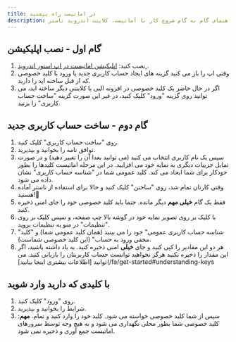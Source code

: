 ```yaml
---
title: در اماتیست راه بیفتید
description: راهنمای گام به گام شروع کار با آماتیست، کلاینت اندروید ناستر
---
```


## گام اول - نصب اپلیکیشن

1. نصب کنید: [اپلبکیشن اماتیست در اپ استور اندروید ](https://play.google.com/store/apps/details?id=com.vitorpamplona.amethyst).
1. وقتی اپ را باز می کنید گزینه های ایجاد حساب کاربری جدید یا ورود با کلید خصوصی که از قبل ساخته اید را دارید.
2. اگر در حال حاضر یک کلید خصوصی در افزونه البی یا کلاینتی دیگر ساخته اید، می توانید روی گزینه "ورود" کلیک کنید، در غیر این صورت گزینه "ساخت حساب کاربری" را بزنید.

## گام دوم - ساخت حساب کاربری جدید

1. روی "ساخت حساب کاربری" کلیک کنید.
2. توافق نامه را بخوانید و بپذیرید.
5. سپس یک نام کاربری انتخاب می کنید (می توانید بعدا آن را تغییر دهید) و در صورت تمایل جزییات دیگری به نمایه خود می افزایید. در این مرحله اماتیست کلیدها را بطور خودکار برای شما ایجاد می کند. کلید عمومی شما در "شناسه حساب کاربری" نشان داده می شود.
7. وقتی کارتان تمام شد، روی "ساختن" کلیک کنید و حالا برای استفاده از ناستر آماده هستید!🤙
9. فقط یک گام **خیلی مهم** دیگر مانده. حتما باید کلید خصوصی خود را جای امنی ذخیره کنید.
10. با کلیک بر روی تصویر نمایه خود در گوشه بالا چپ صفحه، و سپس کلیک بر روی "تنظیمات" در منو به تنظیمات بروید.
11. "شناسه حساب کاربری عمومی" خود را می بینید (همان کلید عمومی شما) و "کلید مخفی ورود به حساب" (این کلید خصوصی شماست).
12. هر دو این مقادیر را کپی کنید و جای **خیلی** امنی ذخیره کنید. به یاد داشته باشید، اگر این مقدار را ذخیره نکنید هرگز نخواهید توانست حساب کاربریتان را بازیابی کنید. می توانید [اطلاعات بیشتری اینجا بیابید](/fa/get-started#understanding-keys


## با کلیدی که دارید وارد شوید

1. روی "ورود" کلیک کنید.
2. شرایط را بخوانید و بپذیرید.
1. سپس از شما کلید خصوصی خواسته می شود. کلید خود را وارد کنید و تمام. **مهم**: کلید خصوصی شما بطور محلی نگهداری می شود و به هیچ وجه توسط سرورهای اماتیست جمع آوری و ذخیره نمی شود.


